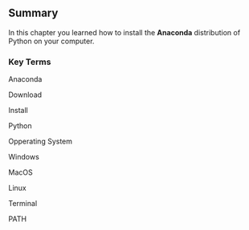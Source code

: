 
## Summary
In this chapter you learned how to install the **Anaconda** distribution of Python on your computer.
### Key Terms
Anaconda

Download

Install

Python

Opperating System

Windows

MacOS

Linux

Terminal

PATH
 

